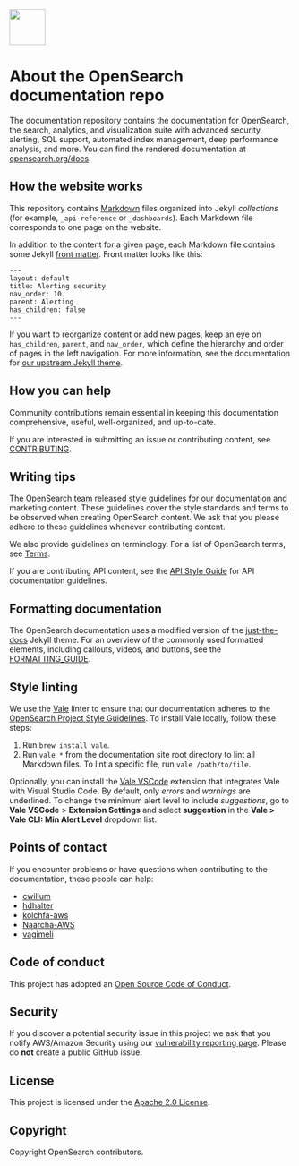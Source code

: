 <img src="https://opensearch.org/assets/img/opensearch-logo-themed.svg" height="64px">

# About the OpenSearch documentation repo

The documentation repository contains the documentation for OpenSearch, the search, analytics, and visualization suite with advanced security, alerting, SQL support, automated index management, deep performance analysis, and more. You can find the rendered documentation at [opensearch.org/docs](https://opensearch.org/docs).

## How the website works

This repository contains [Markdown](https://guides.github.com/features/mastering-markdown/) files organized into Jekyll _collections_ (for example, `_api-reference` or `_dashboards`). Each Markdown file corresponds to one page on the website.

In addition to the content for a given page, each Markdown file contains some Jekyll [front matter](https://jekyllrb.com/docs/front-matter/). Front matter looks like this:

```
---
layout: default
title: Alerting security
nav_order: 10
parent: Alerting
has_children: false
---
```

If you want to reorganize content or add new pages, keep an eye on `has_children`, `parent`, and `nav_order`, which define the hierarchy and order of pages in the left navigation. For more information, see the documentation for [our upstream Jekyll theme](https://pmarsceill.github.io/just-the-docs/docs/navigation-structure/).


## How you can help

Community contributions remain essential in keeping this documentation comprehensive, useful, well-organized, and up-to-date. 

If you are interested in submitting an issue or contributing content, see [CONTRIBUTING](CONTRIBUTING.md).


## Writing tips

The OpenSearch team released [style guidelines](STYLE_GUIDE.md) for our documentation and marketing content. These guidelines cover the style standards and terms to be observed when creating OpenSearch content. We ask that you please adhere to these guidelines whenever contributing content. 

We also provide guidelines on terminology. For a list of OpenSearch terms, see [Terms](TERMS.md).

If you are contributing API content, see the [API Style Guide](API_STYLE_GUIDE.md) for API documentation guidelines.


## Formatting documentation

The OpenSearch documentation uses a modified version of the [just-the-docs](https://github.com/pmarsceill/just-the-docs) Jekyll theme. For an overview of the commonly used formatted elements, including callouts, videos, and buttons, see the [FORMATTING_GUIDE](FORMATTING_GUIDE.md). 


## Style linting

We use the [Vale](https://github.com/errata-ai/vale) linter to ensure that our documentation adheres to the [OpenSearch Project Style Guidelines](STYLE_GUIDE.md). To install Vale locally, follow these steps:

1. Run `brew install vale`.
2. Run `vale *` from the documentation site root directory to lint all Markdown files. To lint a specific file, run `vale /path/to/file`.

Optionally, you can install the [Vale VSCode](https://github.com/chrischinchilla/vale-vscode) extension that integrates Vale with Visual Studio Code. By default, only _errors_ and _warnings_ are underlined. To change the minimum alert level to include _suggestions_, go to **Vale VSCode** > **Extension Settings** and select **suggestion** in the **Vale > Vale CLI: Min Alert Level** dropdown list. 


## Points of contact

If you encounter problems or have questions when contributing to the documentation, these people can help:

- [cwillum](https://github.com/cwillum)
- [hdhalter](https://github.com/hdhalter)
- [kolchfa-aws](https://github.com/kolchfa-aws)
- [Naarcha-AWS](https://github.com/Naarcha-AWS)
- [vagimeli](https://github.com/vagimeli)


## Code of conduct

This project has adopted an [Open Source Code of Conduct](https://opensearch.org/codeofconduct.html).


## Security

If you discover a potential security issue in this project we ask that you notify AWS/Amazon Security using our [vulnerability reporting page](http://aws.amazon.com/security/vulnerability-reporting/). Please do **not** create a public GitHub issue.


## License

This project is licensed under the [Apache 2.0 License](LICENSE).


## Copyright

Copyright OpenSearch contributors.
